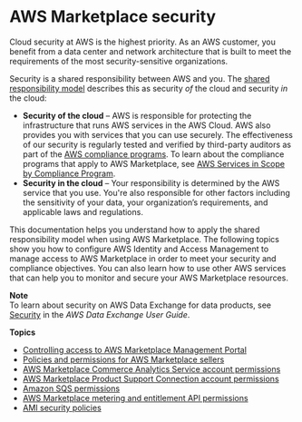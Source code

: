 # AWS Marketplace security<a name="security"></a>

Cloud security at AWS is the highest priority\. As an AWS customer, you benefit from a data center and network architecture that is built to meet the requirements of the most security\-sensitive organizations\.

Security is a shared responsibility between AWS and you\. The [shared responsibility model](https://aws.amazon.com/compliance/shared-responsibility-model/) describes this as security *of* the cloud and security *in* the cloud:
+ **Security of the cloud** – AWS is responsible for protecting the infrastructure that runs AWS services in the AWS Cloud\. AWS also provides you with services that you can use securely\. The effectiveness of our security is regularly tested and verified by third\-party auditors as part of the [AWS compliance programs](https://aws.amazon.com/compliance/programs/)\. To learn about the compliance programs that apply to AWS Marketplace, see [AWS Services in Scope by Compliance Program](https://aws.amazon.com/compliance/services-in-scope/)\.
+ **Security in the cloud** – Your responsibility is determined by the AWS service that you use\. You're also responsible for other factors including the sensitivity of your data, your organization’s requirements, and applicable laws and regulations\. 

This documentation helps you understand how to apply the shared responsibility model when using AWS Marketplace\. The following topics show you how to configure AWS Identity and Access Management to manage access to AWS Marketplace in order to meet your security and compliance objectives\. You can also learn how to use other AWS services that can help you to monitor and secure your AWS Marketplace resources\. 

**Note**  
To learn about security on AWS Data Exchange for data products, see [Security](https://docs.aws.amazon.com/data-exchange/latest/userguide/security.html) in the *AWS Data Exchange User Guide*\.

**Topics**
+ [Controlling access to AWS Marketplace Management Portal](marketplace-management-portal-user-access.md)
+ [Policies and permissions for AWS Marketplace sellers](detailed-management-portal-permissions.md)
+ [AWS Marketplace Commerce Analytics Service account permissions](set-aws-iam-cas-permissions.md)
+ [AWS Marketplace Product Support Connection account permissions](set-aws-iam-psc-permissions.md)
+ [Amazon SQS permissions](set-aws-iam-sqs-permissions.md)
+ [AWS Marketplace metering and entitlement API permissions](iam-user-policy-for-aws-marketplace-actions.md)
+ [AMI security policies](product-and-ami-policies.md)